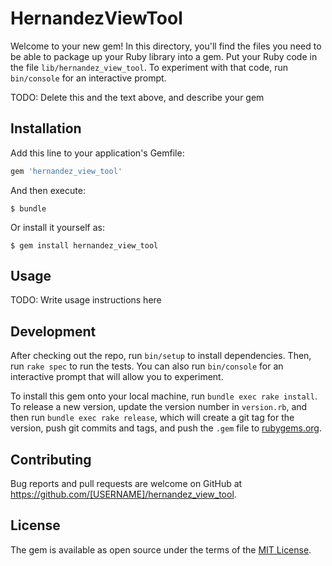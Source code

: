 # HernandezViewTool

Welcome to your new gem! In this directory, you'll find the files you need to be able to package up your Ruby library into a gem. Put your Ruby code in the file `lib/hernandez_view_tool`. To experiment with that code, run `bin/console` for an interactive prompt.

TODO: Delete this and the text above, and describe your gem

## Installation

Add this line to your application's Gemfile:

```ruby
gem 'hernandez_view_tool'
```

And then execute:

    $ bundle

Or install it yourself as:

    $ gem install hernandez_view_tool

## Usage

TODO: Write usage instructions here

## Development

After checking out the repo, run `bin/setup` to install dependencies. Then, run `rake spec` to run the tests. You can also run `bin/console` for an interactive prompt that will allow you to experiment.

To install this gem onto your local machine, run `bundle exec rake install`. To release a new version, update the version number in `version.rb`, and then run `bundle exec rake release`, which will create a git tag for the version, push git commits and tags, and push the `.gem` file to [rubygems.org](https://rubygems.org).

## Contributing

Bug reports and pull requests are welcome on GitHub at https://github.com/[USERNAME]/hernandez_view_tool.

## License

The gem is available as open source under the terms of the [MIT License](https://opensource.org/licenses/MIT).

